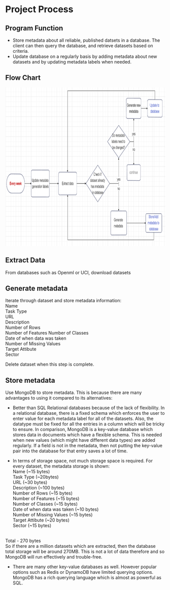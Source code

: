 # Project Process


## Program Function

- Store metadata about all reliable, published datsets in a database. The client can then query the database, and retrieve datasets based on criteria.
- Update database on a regularly basis by adding metadata about new datasets and by updating metadata labels when needed.  
  
## Flow Chart

<img src="Metadata project flow chart_2.png" style="height: 500px; width:1000px;"/>

<br>

## Extract Data

From databases such as Openml or UCI, download datasets

## Generate metadata

Iterate through dataset and store metadata information:  
Name   
Task Type  
URL  
Description  
Number of Rows  
Number of Features 
Number of Classes  
Date of when data was taken  
Number of Missing Values  
Target Attibute  
Sector


Delete dataset when this step is complete.


## Store metadata

Use MongoDB to store metadata. This is because there are many advantages to using it compared to its alternatives: 

- Better than SQL Relational databases because of the lack of flexibility. In a relational database, there is a fixed schema which enforces the user to enter value for each metadata label for all of the datasets. Also, the datatype must be fixed for all the entries in a column which will be tricky to ensure. In comparison, MongoDB is a key-value database which stores data in documents which have a flexible schema. This is needed when new values (which might have different data types) are added regularly. If a field is not in the metadata, then not putting the key-value pair into the database for that entry saves a lot of time.

- In terms of storage space, not much storage space is required. For every dataset, the metadata storage is shown:   
Name (~15 bytes)  
Task Type  (~20bytes)  
URL  (~30 bytes)  
Description  (~100 bytes)  
Number of Rows  (~15 bytes)  
Number of Features (~15 bytes)  
Number of Classes  (~15 bytes)  
Date of when data was taken  (~10 bytes)  
Number of Missing Values  (~15 bytes)  
Target Attibute  (~20 bytes)  
Sector (~15 bytes)  
<br>  
Total - 270 bytes  
<br>
So if there are a million datasets which are extracted, then the database total storage will be around 270MB. This is not a lot of data therefore and so MongoDB will run effectively and trouble-free. 


- There are many other key-value databases as well. However popular options such as Redis or DynamoDB have limited querying options. MongoDB has a rich querying language which is almost as powerful as SQL.



